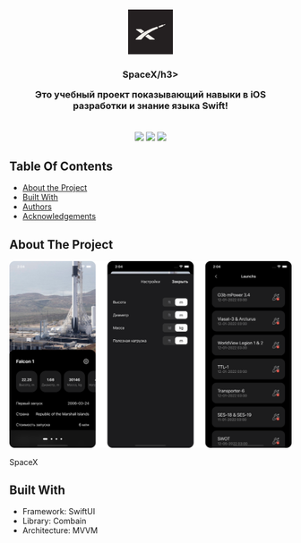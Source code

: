 <br/>
<p align="center">
  <a href="https://github.com/heoh888/FoodGB">
    <img src="https://raw.githubusercontent.com/Heoh888/SpaceX/main/SpaceX/Resources/Assets.xcassets/AppIcon.appiconset/120.png" alt="Logo" width="80" height="80">
  </a>

  <h3 align="center">SpaceX/h3>

  <p align="center">
    Это учебный проект показывающий навыки в iOS разработки и знание языка Swift!
    <br/>
    <br/>
  </p>
</p>

<p align="center">
<img src="https://img.shields.io/github/downloads/heoh888/FoodGB/total">
  <img src="https://img.shields.io/github/contributors/heoh888/FoodGB?color=dark-green">
  <img src="https://img.shields.io/github/issues/heoh888/FoodGB">
</p>

## Table Of Contents

* [About the Project](#about-the-project)
* [Built With](#built-with)
* [Authors](#authors)
* [Acknowledgements](#acknowledgements)

## About The Project

![Screen Shot](https://raw.githubusercontent.com/Heoh888/SpaceX/main/SpaceX/Resources/Assets.xcassets/Screens.imageset/Screens.png)

SpaceX

## Built With

* Framework: SwiftUI
* Library: Combain
* Architecture: MVVM
